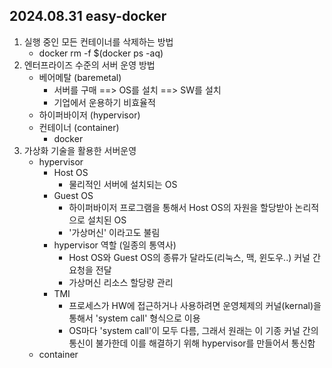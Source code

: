 ## 2024.08.31 easy-docker



1. 실행 중인 모든 컨테이너를 삭제하는 방법
   - docker rm -f $(docker ps -aq)
2. 엔터프라이즈 수준의 서버 운영 방법
   - 베어메탈 (baremetal)
     - 서버를 구매 ==> OS를 설치 ==> SW를 설치
     - 기업에서 운용하기 비효율적
   - 하이퍼바이저 (hypervisor)
   - 컨테이너 (container)
     - docker
3. 가상화 기술을 활용한 서버운영  
   - hypervisor
     - Host OS
       - 물리적인 서버에 설치되는 OS
     - Guest OS
       - 하이퍼바이저 프로그램을 통해서 Host OS의 자원을 할당받아 논리적으로 설치된 OS 
       - '가상머신' 이라고도 불림 
     - hypervisor 역할 (일종의 통역사)
       - Host OS와 Guest OS의 종류가 달라도(리눅스, 맥, 윈도우..) 커널 간 요청을 전달
       - 가상머신 리소스 할당량 관리
     - TMI
       - 프로세스가 HW에 접근하거나 사용하려면 운영체제의 커널(kernal)을 통해서 'system call' 형식으로 이용
       - OS마다 'system call'이 모두 다름, 그래서 원래는 이 기종 커널 간의 통신이 불가한데 이를 해결하기 위해 hypervisor를 만들어서 통신함 
   - container 
